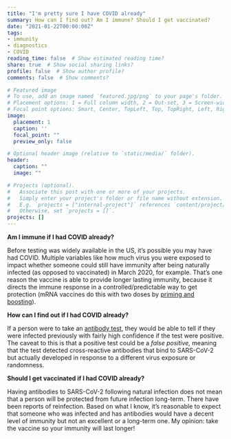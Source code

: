 ```yaml
---
title: "I'm pretty sure I have COVID already"
summary: How can I find out? Am I immune? Should I get vaccinated?
date: "2021-01-22T00:00:00Z"
tags:
- immunity
- diagnostics
- COVID
reading_time: false  # Show estimated reading time?
share: true  # Show social sharing links?
profile: false  # Show author profile?
comments: false  # Show comments?

# Featured image
# To use, add an image named `featured.jpg/png` to your page's folder.
# Placement options: 1 = Full column width, 2 = Out-set, 3 = Screen-width
# Focal point options: Smart, Center, TopLeft, Top, TopRight, Left, Right, BottomLeft, Bottom, BottomRight
image:
  placement: 1
  caption: ''
  focal_point: ""
  preview_only: false

# Optional header image (relative to `static/media/` folder).
header:
  caption: ""
  image: ""

# Projects (optional).
#   Associate this post with one or more of your projects.
#   Simply enter your project's folder or file name without extension.
#   E.g. `projects = ["internal-project"]` references `content/project/deep-learning/index.md`.
#   Otherwise, set `projects = []`.
projects: []
---
```

**Am I immune if I had COVID already?**

Before testing was widely available in the US, it’s possible you may have had COVID. Multiple variables like how much virus you were exposed to impact whether someone could still have immunity after being naturally infected (as opposed to vaccinated) in March 2020, for example. That’s one reason the vaccine is able to provide longer lasting immunity, because it directs the immune response in a controlled/predictable way to get protection (mRNA vaccines do this with two doses by [priming and boosting](https://dradrian.netlify.app/post/adaptive_immunity/)). 

**How can I find out if I had COVID already?**

If a person were to take an [antibody test,](https://dradrian.netlify.app/post/testing/) they would be able to tell if they were infected previously with fairly high confidence if the test were positive. The caveat to this is that a positive test could be a *false positive,* meaning that the test detected cross-reactive antibodies that bind to SARS-CoV-2 but actually developed in response to a different virus exposure or randomness.

**Should I get vaccinated if I had COVID already?**

Having antibodies to SARS-CoV-2 following natural infection does not mean that a person will be protected from future infection long-term. There have been reports of reinfection. Based on what I know, it’s reasonable to expect that someone who was infected and has antibodies would have a decent level of immunity but not an excellent or a long-term one. My opinion: take the vaccine so your immunity will last longer!